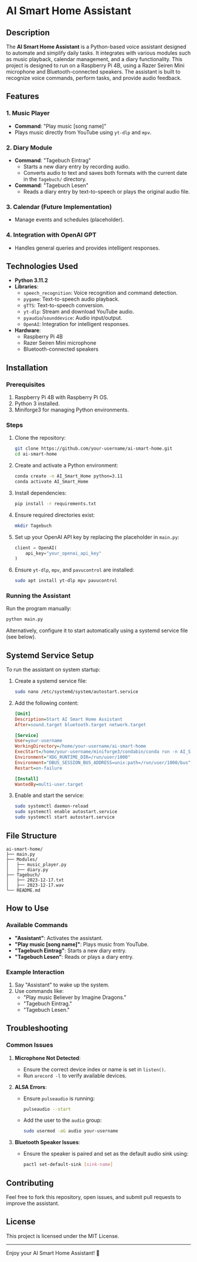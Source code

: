 # AI Smart Home Assistant

## Description
The **AI Smart Home Assistant** is a Python-based voice assistant designed to automate and simplify daily tasks. It integrates with various modules such as music playback, calendar management, and a diary functionality. This project is designed to run on a Raspberry Pi 4B, using a Razer Seiren Mini microphone and Bluetooth-connected speakers. The assistant is built to recognize voice commands, perform tasks, and provide audio feedback.

## Features

### 1. **Music Player**
- **Command**: "Play music [song name]"
- Plays music directly from YouTube using `yt-dlp` and `mpv`.

### 2. **Diary Module**
- **Command**: "Tagebuch Eintrag"
  - Starts a new diary entry by recording audio.
  - Converts audio to text and saves both formats with the current date in the `Tagebuch/` directory.
- **Command**: "Tagebuch Lesen"
  - Reads a diary entry by text-to-speech or plays the original audio file.

### 3. **Calendar (Future Implementation)**
- Manage events and schedules (placeholder).

### 4. **Integration with OpenAI GPT**
- Handles general queries and provides intelligent responses.

## Technologies Used
- **Python 3.11.2**
- **Libraries**:
  - `speech_recognition`: Voice recognition and command detection.
  - `pygame`: Text-to-speech audio playback.
  - `gTTS`: Text-to-speech conversion.
  - `yt-dlp`: Stream and download YouTube audio.
  - `pyaudio`/`sounddevice`: Audio input/output.
  - `OpenAI`: Integration for intelligent responses.
- **Hardware**:
  - Raspberry Pi 4B
  - Razer Seiren Mini microphone
  - Bluetooth-connected speakers

## Installation

### Prerequisites
1. Raspberry Pi 4B with Raspberry Pi OS.
2. Python 3 installed.
3. Miniforge3 for managing Python environments.

### Steps
1. Clone the repository:
   ```bash
   git clone https://github.com/your-username/ai-smart-home.git
   cd ai-smart-home
   ```
2. Create and activate a Python environment:
   ```bash
   conda create -n AI_Smart_Home python=3.11
   conda activate AI_Smart_Home
   ```
3. Install dependencies:
   ```bash
   pip install -r requirements.txt
   ```
4. Ensure required directories exist:
   ```bash
   mkdir Tagebuch
   ```
5. Set up your OpenAI API key by replacing the placeholder in `main.py`:
   ```python
   client = OpenAI(
       api_key="your_openai_api_key"
   )
   ```
6. Ensure `yt-dlp`, `mpv`, and `pavucontrol` are installed:
   ```bash
   sudo apt install yt-dlp mpv pavucontrol
   ```

### Running the Assistant
Run the program manually:
```bash
python main.py
```

Alternatively, configure it to start automatically using a systemd service file (see below).

## Systemd Service Setup
To run the assistant on system startup:
1. Create a systemd service file:
   ```bash
   sudo nano /etc/systemd/system/autostart.service
   ```
2. Add the following content:
   ```ini
   [Unit]
   Description=Start AI Smart Home Assistant
   After=sound.target bluetooth.target network.target

   [Service]
   User=your-username
   WorkingDirectory=/home/your-username/ai-smart-home
   ExecStart=/home/your-username/miniforge3/condabin/conda run -n AI_Smart_Home --no-capture-output python main.py
   Environment="XDG_RUNTIME_DIR=/run/user/1000"
   Environment="DBUS_SESSION_BUS_ADDRESS=unix:path=/run/user/1000/bus"
   Restart=on-failure

   [Install]
   WantedBy=multi-user.target
   ```
3. Enable and start the service:
   ```bash
   sudo systemctl daemon-reload
   sudo systemctl enable autostart.service
   sudo systemctl start autostart.service
   ```

## File Structure
```
ai-smart-home/
├── main.py
├── Modules/
│   ├── music_player.py
│   ├── diary.py
├── Tagebuch/
│   ├── 2023-12-17.txt
│   ├── 2023-12-17.wav
└── README.md
```

## How to Use

### Available Commands
- **"Assistant"**: Activates the assistant.
- **"Play music [song name]"**: Plays music from YouTube.
- **"Tagebuch Eintrag"**: Starts a new diary entry.
- **"Tagebuch Lesen"**: Reads or plays a diary entry.

### Example Interaction
1. Say "Assistant" to wake up the system.
2. Use commands like:
   - "Play music Believer by Imagine Dragons."
   - "Tagebuch Eintrag."
   - "Tagebuch Lesen."

## Troubleshooting

### Common Issues
1. **Microphone Not Detected**:
   - Ensure the correct device index or name is set in `listen()`.
   - Run `arecord -l` to verify available devices.

2. **ALSA Errors**:
   - Ensure `pulseaudio` is running:
     ```bash
     pulseaudio --start
     ```
   - Add the user to the `audio` group:
     ```bash
     sudo usermod -aG audio your-username
     ```

3. **Bluetooth Speaker Issues**:
   - Ensure the speaker is paired and set as the default audio sink using:
     ```bash
     pactl set-default-sink [sink-name]
     ```

## Contributing
Feel free to fork this repository, open issues, and submit pull requests to improve the assistant.

## License
This project is licensed under the MIT License.

---

Enjoy your AI Smart Home Assistant! 🚀

